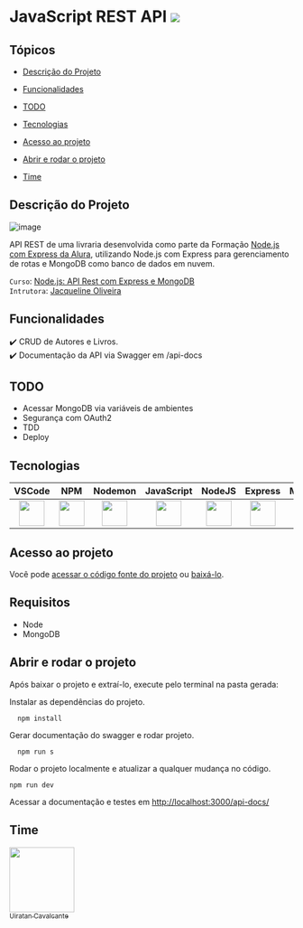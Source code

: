 # JavaScript REST API <img src="http://img.shields.io/static/v1?label=STATUS&message=EM%20DESENVOLVIMENTO&color=GREEN&style=for-the-badge"/>

## Tópicos 

- [Descrição do Projeto](#descrição-do-projeto)

- [Funcionalidades](#funcionalidades)

- [TODO](#todo)

- [Tecnologias](#tecnologias)

- [Acesso ao projeto](#acesso-ao-projeto)

- [Abrir e rodar o projeto](#abrir-e-rodar-o-projeto)

- [Time](#time)

## Descrição do Projeto
![image](https://user-images.githubusercontent.com/1513309/217244900-f19e52e0-8b61-4d5b-94a4-3b7b1c0295d7.png)

API REST de uma livraria desenvolvida como parte da Formação <a href="https://cursos.alura.com.br/formacao-node-js-express">Node.js com Express da Alura</a>, utilizando Node.js com Express para gerenciamento de rotas e MongoDB como banco de dados em nuvem.

`Curso`: <a href="https://cursos.alura.com.br/course/nodejs-api-rest-express-mongodb">Node.js: API Rest com Express e MongoDB</a><br>
`Intrutora`: <a href="https://cursos.alura.com.br/user/jacqueline-r-oliveira">Jacqueline Oliveira</a>

## Funcionalidades
:heavy_check_mark: CRUD de Autores e Livros. <br>
:heavy_check_mark:  Documentação da API via Swagger em <url-do-projeto>/api-docs
  
## TODO
* Acessar MongoDB via variáveis de ambientes
* Segurança com OAuth2
* TDD
* Deploy

## Tecnologias
<p align="center">

VSCode    | NPM     | Nodemon   | JavaScript | NodeJS | Express | MongoDB | Mongoose | Swagger  | Git       | JSON 
:------: | :------: | :------: | :------: | :------: | :------: | :------: | :------: | :------: | :------: | :------:
<img height="45" src="https://cdn.jsdelivr.net/gh/devicons/devicon/icons/vscode/vscode-original-wordmark.svg" /> | <img height="45" src="https://cdn.jsdelivr.net/gh/devicons/devicon/icons/npm/npm-original-wordmark.svg" /> |   <img height="45" src="https://user-images.githubusercontent.com/13700/35731649-652807e8-080e-11e8-88fd-1b2f6d553b2d.png" /> |    <img height="45" src="https://cdn.jsdelivr.net/gh/devicons/devicon/icons/javascript/javascript-plain.svg" />   |    <img height="45" src="https://cdn.jsdelivr.net/gh/devicons/devicon/icons/nodejs/nodejs-original-wordmark.svg" />   |   <img height="45" src="https://cdn.jsdelivr.net/gh/devicons/devicon/icons/express/express-original.svg" /> |    <img height="45" src="https://cdn.jsdelivr.net/gh/devicons/devicon/icons/mongodb/mongodb-original-wordmark.svg" />   |    <img height="45" src="https://mongoosejs.com/docs/images/mongoose5_62x30_transparent.png" /> |  <img height="45" src="https://static1.smartbear.co/swagger/media/assets/images/swagger_logo.svg" />  |   <img height="45" src="https://cdn.jsdelivr.net/gh/devicons/devicon/icons/git/git-original-wordmark.svg" /> |   <img height="45" src="https://www.opc-router.de/wp-content/uploads/2020/08/what-is-json_600x250px.jpg" />
</p>

## Acesso ao projeto
Você pode [acessar o código fonte do projeto](https://github.com/uiratan/node-express) ou [baixá-lo](https://github.com/uiratan/node-express/archive/refs/heads/main.zip).

## Requisitos
* Node
* MongoDB
  
## Abrir e rodar o projeto
Após baixar o projeto e extraí-lo, execute pelo terminal na pasta gerada:

Instalar as dependências do projeto.
```shell
  npm install
```  

Gerar documentação do swagger e rodar projeto.
```shell
  npm run s
```  

Rodar o projeto localmente e atualizar a qualquer mudança no código.
```shell
npm run dev
```

Acessar a documentação e testes em <a href="http://localhost:3000/api-docs/">http://localhost:3000/api-docs/</a>

## Time  
[<img src="https://avatars.githubusercontent.com/u/1513309?s=400&u=17c724e73879b241655425c84ddba2f7a731817b&v=4" width=115><br><sub>Uiratan Cavalcante</sub>](https://github.com/uiratan/)
  

